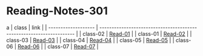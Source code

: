 # Reading-Notes-301


a
|       class         |                                   link                               |
| ------------------- | -------------------------------------------------------------------- |
| class-02            |  [Read-01](https://salehmmasri.github.io/Reading-Notes-301/class-01) |
| class-01            |  [Read-02](https://salehmmasri.github.io/Reading-Notes-301/class-02) |
| class-03            |  [Read-03](https://salehmmasri.github.io/Reading-Notes-301/class-03) |
| class-04            |  [Read-04](https://salehmmasri.github.io/Reading-Notes-301/class-04) |
| class-05            |  [Read-05](https://salehmmasri.github.io/Reading-Notes-301/class-05) |
| class-06            |  [Read-06](https://salehmmasri.github.io/Reading-Notes-301/class-06) |
| class-07            |  [Read-07](https://salehmmasri.github.io/Reading-Notes-301/class-07) |
